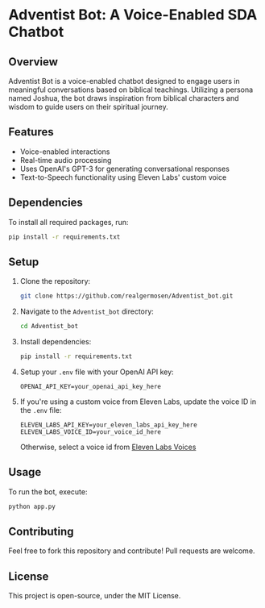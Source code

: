 # Adventist Bot: A Voice-Enabled SDA Chatbot

## Overview
Adventist Bot is a voice-enabled chatbot designed to engage users in meaningful conversations based on biblical teachings. Utilizing a persona named Joshua, the bot draws inspiration from biblical characters and wisdom to guide users on their spiritual journey.

## Features
- Voice-enabled interactions
- Real-time audio processing
- Uses OpenAI's GPT-3 for generating conversational responses
- Text-to-Speech functionality using Eleven Labs' custom voice

## Dependencies
To install all required packages, run:
```bash
pip install -r requirements.txt
```

## Setup
1. Clone the repository:
    ```bash
    git clone https://github.com/realgermosen/Adventist_bot.git
    ```
2. Navigate to the `Adventist_bot` directory:
    ```bash
    cd Adventist_bot
    ```
3. Install dependencies:
    ```bash
    pip install -r requirements.txt
    ```
4. Setup your `.env` file with your OpenAI API key:
    ```
    OPENAI_API_KEY=your_openai_api_key_here
    ```
5. If you're using a custom voice from Eleven Labs, update the voice ID in the `.env` file:
    ```
    ELEVEN_LABS_API_KEY=your_eleven_labs_api_key_here
    ELEVEN_LABS_VOICE_ID=your_voice_id_here
    ```

    Otherwise, select a voice id from [Eleven Labs Voices](https://api.elevenlabs.io/v1/voices)

## Usage
To run the bot, execute:
```bash
python app.py
```

## Contributing
Feel free to fork this repository and contribute! Pull requests are welcome.

## License
This project is open-source, under the MIT License.

